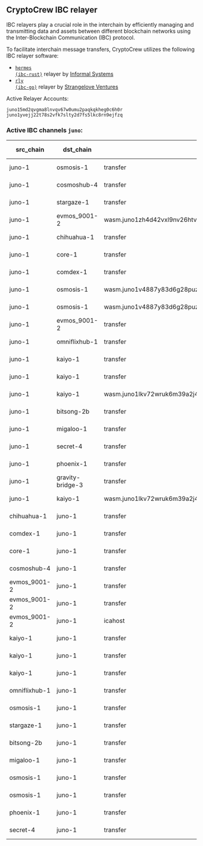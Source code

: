 ## CryptoCrew IBC relayer
IBC relayers play a crucial role in the interchain by efficiently managing and transmitting data and assets between different blockchain networks using the Inter-Blockchain Communication (IBC) protocol.

To facilitate interchain message transfers, CryptoCrew utilizes the following IBC relayer software: 
- <a href="https://github.com/informalsystems/hermes"><code>hermes (ibc-rust)</code></a> relayer by [Informal Systems](https://github.com/informalsystems)
- <a href="https://github.com/cosmos/relayer"><code>rly (ibc-go)</code></a> relayer by [Strangelove Ventures](https://github.com/strangelove-ventures)

Active Relayer Accounts:
```
juno15md2qvgma8lnvqv67w0umu2paqkqkheg0c6h0r
juno1yvejj22t78s2vfk7slty2d7fs5lkc8rn9ejfzq
```

### Active IBC channels `juno`:
| src_chain | dst_chain | IBC port | IBC channel |
| --------------- | --------------- | ------------ | ------------------- |
| juno-1 | osmosis-1 | transfer | channel-0 |
| juno-1 | cosmoshub-4 | transfer | channel-1 |
| juno-1 | stargaze-1 | transfer | channel-20 |
| juno-1 | evmos_9001-2 | wasm.juno1zh4d42vxl9nv26htvu28k86vmy0tfusngdlknk7z37mkylkke2lslqzv6m | channel-205 |
| juno-1 | chihuahua-1 | transfer | channel-28 |
| juno-1 | core-1 | transfer | channel-33 |
| juno-1 | comdex-1 | transfer | channel-36 |
| juno-1 | osmosis-1 | wasm.juno1v4887y83d6g28puzvt8cl0f3cdhd3y6y9mpysnsp3k8krdm7l6jqgm0rkn | channel-43 |
| juno-1 | osmosis-1 | wasm.juno1v4887y83d6g28puzvt8cl0f3cdhd3y6y9mpysnsp3k8krdm7l6jqgm0rkn | channel-47 |
| juno-1 | evmos_9001-2 | transfer | channel-70 |
| juno-1 | omniflixhub-1 | transfer | channel-78 |
| juno-1 | kaiyo-1 | transfer | channel-87 |
| juno-1 | kaiyo-1 | transfer | channel-88 |
| juno-1 | kaiyo-1 | wasm.juno1lkv72wruk6m39a2j4ps036hzxyhjccwncgfzzcaqxuwndg5x0ghqa8mrhg | channel-97 |
| juno-1 | bitsong-2b | transfer | channel-17 |
| juno-1 | migaloo-1 | transfer | channel-210 |
| juno-1 | secret-4 | transfer | channel-48 |
| juno-1 | phoenix-1 | transfer | channel-86 |
| juno-1 | gravity-bridge-3 | transfer | channel-31 |
| juno-1 | kaiyo-1 | wasm.juno1lkv72wruk6m39a2j4ps036hzxyhjccwncgfzzcaqxuwndg5x0ghqa8mrhg | channel-91 |
| chihuahua-1 | juno-1 | transfer | channel-11 |
| comdex-1 | juno-1 | transfer | channel-18 |
| core-1 | juno-1 | transfer | channel-37 |
| cosmoshub-4 | juno-1 | transfer | channel-207 |
| evmos_9001-2 | juno-1 | transfer | channel-41 |
| evmos_9001-2 | juno-1 | transfer | channel-5 |
| evmos_9001-2 | juno-1 | icahost | channel-66 |
| kaiyo-1 | juno-1 | transfer | channel-1 |
| kaiyo-1 | juno-1 | transfer | channel-2 |
| kaiyo-1 | juno-1 | transfer | channel-31 |
| omniflixhub-1 | juno-1 | transfer | channel-20 |
| osmosis-1 | juno-1 | transfer | channel-42 |
| stargaze-1 | juno-1 | transfer | channel-5 |
| bitsong-2b | juno-1 | transfer | channel-5 |
| migaloo-1 | juno-1 | transfer | channel-1 |
| osmosis-1 | juno-1 | transfer | channel-168 |
| osmosis-1 | juno-1 | transfer | channel-169 |
| phoenix-1 | juno-1 | transfer | channel-2 |
| secret-4 | juno-1 | transfer | channel-8 |